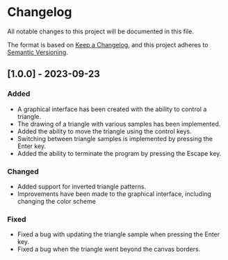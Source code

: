# Changelog

All notable changes to this project will be documented in this file.

The format is based on [Keep a Changelog](https://keepachangelog.com/en/1.0.0/),
and this project adheres to [Semantic Versioning](https://semver.org/spec/v2.0.0.html).

## [1.0.0] - 2023-09-23

### Added
- A graphical interface has been created with the ability to control a triangle.
- The drawing of a triangle with various samples has been implemented.
- Added the ability to move the triangle using the control keys.
- Switching between triangle samples is implemented by pressing the Enter key.
- Added the ability to terminate the program by pressing the Escape key.

### Changed
- Added support for inverted triangle patterns.
- Improvements have been made to the graphical interface, including changing the color scheme

### Fixed

- Fixed a bug with updating the triangle sample when pressing the Enter key.
- Fixed a bug when the triangle went beyond the canvas borders.
